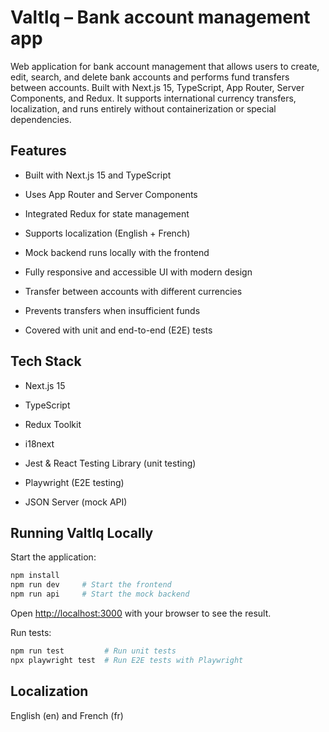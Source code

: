 # ValtIq – Bank account management app

Web application for bank account management that allows users to create, edit, search, and delete bank accounts
and performs fund transfers between accounts. Built with Next.js 15, TypeScript, App Router, Server Components, and Redux. It supports international currency transfers, localization, and runs entirely without containerization or special dependencies.

## Features

- Built with Next.js 15 and TypeScript

- Uses App Router and Server Components

- Integrated Redux for state management

- Supports localization (English + French)

- Mock backend runs locally with the frontend

- Fully responsive and accessible UI with modern design

- Transfer between accounts with different currencies

- Prevents transfers when insufficient funds

- Covered with unit and end-to-end (E2E) tests

## Tech Stack

- Next.js 15

- TypeScript

- Redux Toolkit

- i18next

- Jest & React Testing Library (unit testing)

- Playwright (E2E testing)

- JSON Server (mock API)

## Running ValtIq Locally

Start the application:

```bash
npm install
npm run dev     # Start the frontend
npm run api     # Start the mock backend
```

Open [http://localhost:3000](http://localhost:3000) with your browser to see the result.

Run tests:

```bash
npm run test         # Run unit tests
npx playwright test  # Run E2E tests with Playwright
```

## Localization

English (en) and French (fr)
